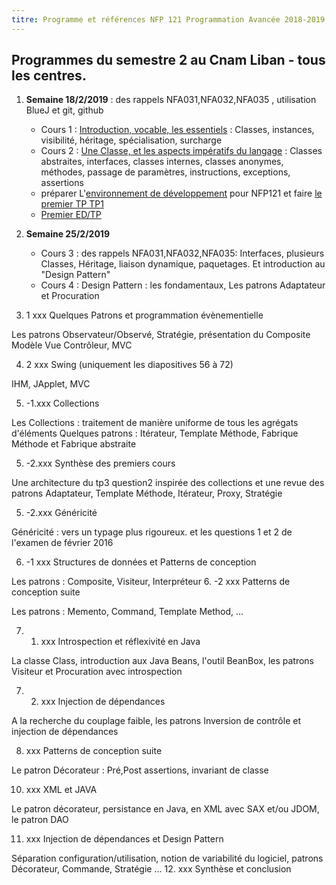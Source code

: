 ```yaml
---
titre: Programme et références NFP 121 Programmation Avancée 2018-2019
---
```

 
## Programmes du semestre 2 au Cnam Liban - tous les centres.

1. **Semaine 18/2/2019** : des rappels NFA031,NFA032,NFA035 , utilisation BlueJ et git, github
    * Cours 1 : [Introduction, vocable, les essentiels](https://nfp121.page.link/1) : Classes, instances, visibilité, héritage, spécialisation, surcharge 
    * Cours 2 : [Une Classe, et les aspects impératifs du langage](https://nfp121.page.link/2) : Classes abstraites, interfaces, classes internes, classes anonymes,
méthodes, passage de paramètres, instructions, exceptions, assertions
    * préparer L'[environnement de développement](/NFP121/TP/tp0/) pour NFP121 et faire [le premier TP TP1](/NFP121/TP/tp1/tp1)
    * [Premier ED/TP](/NFP121/ED/ed1/)

3.  **Semaine 25/2/2019**
    * Cours 3 : des rappels NFA031,NFA032,NFA035: Interfaces, plusieurs Classes, Héritage, liaison dynamique, paquetages. Et  introduction au "Design Pattern" 
    * Cours 4 : Design Pattern : les fondamentaux, Les patrons Adaptateur et Procuration

4. 1 xxx Quelques Patrons et programmation évènementielle

Les patrons Observateur/Observé, Stratégie, présentation du Composite
Modèle Vue Contrôleur, MVC

4. 2 xxx Swing (uniquement les diapositives 56 à 72)

IHM, JApplet, MVC

5. -1.xxx Collections

Les Collections : traitement de manière uniforme de tous les agrégats d'éléments
Quelques patrons : Itérateur, Template Méthode, Fabrique Méthode et Fabrique abstraite

5. -2.xxx Synthèse des premiers cours

Une architecture du tp3 question2 inspirée des collections et une revue des patrons  Adaptateur, Template Méthode, Itérateur, Proxy, Stratégie

5. -2.xxx Généricité 

Généricité : vers un typage plus rigoureux. et les questions 1 et 2 de l'examen de février 2016

6. -1 xxx Structures de données et Patterns de conception

Les patrons : Composite, Visiteur, Interpréteur 
6. -2  xxx Patterns de conception suite

Les patrons : Memento, Command, Template Method, ...

7. 1.  xxx Introspection et réflexivité en Java

La classe Class, introduction aux  Java Beans, l'outil BeanBox, les patrons Visiteur et Procuration avec introspection

7. 2.  xxx Injection de dépendances

A la recherche du couplage faible, les patrons Inversion de contrôle et injection de dépendances

8.    xxx Patterns de conception suite

Le patron Décorateur : Pré,Post assertions, invariant de classe


10.   xxx XML et JAVA

Le patron décorateur, persistance en Java, en XML avec SAX et/ou JDOM, le patron DAO

11.   xxx  Injection de dépendances et Design Pattern

Séparation configuration/utilisation, notion de variabilité du logiciel, patrons Décorateur, Commande, Stratégie ...
12.  xxx  Synthèse et conclusion